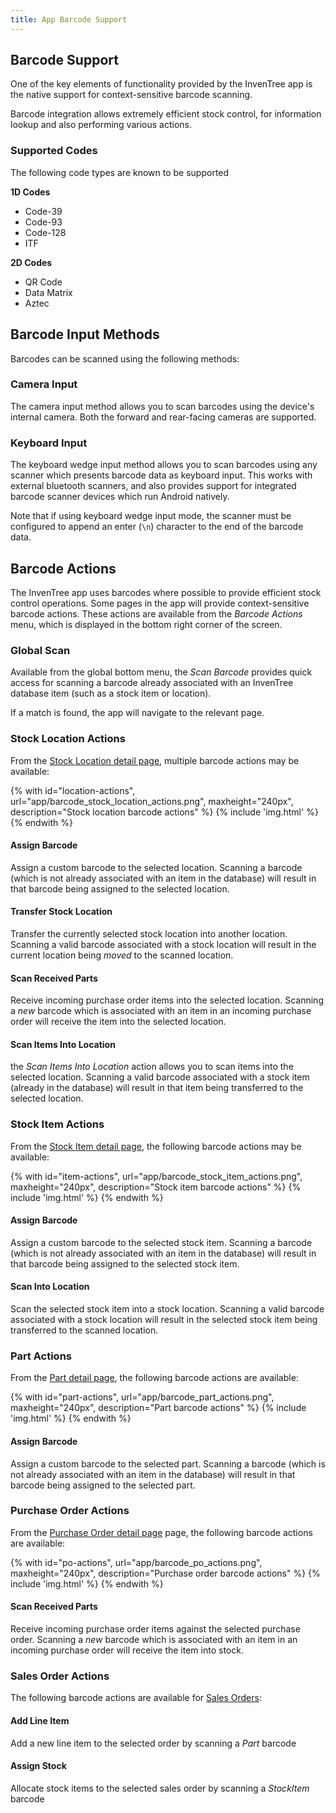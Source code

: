 ```yaml
---
title: App Barcode Support
---
```


## Barcode Support

One of the key elements of functionality provided by the InvenTree app is the native support for context-sensitive barcode scanning.

Barcode integration allows extremely efficient stock control, for information lookup and also performing various actions.

### Supported Codes

The following code types are known to be supported

**1D Codes**

- Code-39
- Code-93
- Code-128
- ITF

**2D Codes**

- QR Code
- Data Matrix
- Aztec

## Barcode Input Methods

Barcodes can be scanned using the following methods:

### Camera Input

The camera input method allows you to scan barcodes using the device's internal camera. Both the forward and rear-facing cameras are supported.

### Keyboard Input

The keyboard wedge input method allows you to scan barcodes using any scanner which presents barcode data as keyboard input. This works with external bluetooth scanners, and also provides support for integrated barcode scanner devices which run Android natively.

Note that if using keyboard wedge input mode, the scanner must be configured to append an enter (`\n`) character to the end of the barcode data.

## Barcode Actions

The InvenTree app uses barcodes where possible to provide efficient stock control operations. Some pages in the app will provide context-sensitive barcode actions. These actions are available from the *Barcode Actions* menu, which is displayed in the bottom right corner of the screen.

### Global Scan

Available from the global bottom menu, the *Scan Barcode* provides quick access for scanning a barcode already associated with an InvenTree database item (such as a stock item or location).

If a match is found, the app will navigate to the relevant page.

### Stock Location Actions

From the [Stock Location detail page](./stock.md#stock-location-view), multiple barcode actions may be available:

{% with id="location-actions", url="app/barcode_stock_location_actions.png", maxheight="240px", description="Stock location barcode actions" %}
{% include 'img.html' %}
{% endwith %}

#### Assign Barcode

Assign a custom barcode to the selected location. Scanning a barcode (which is not already associated with an item in the database) will result in that barcode being assigned to the selected location.

#### Transfer Stock Location

Transfer the currently selected stock location into another location. Scanning a valid barcode associated with a stock location will result in the current location being *moved* to the scanned location.

#### Scan Received Parts

Receive incoming purchase order items into the selected location. Scanning a *new* barcode which is associated with an item in an incoming purchase order will receive the item into the selected location.

#### Scan Items Into Location

the *Scan Items Into Location* action allows you to scan items into the selected location. Scanning a valid barcode associated with a stock item (already in the database) will result in that item being transferred to the selected location.

### Stock Item Actions

From the [Stock Item detail page](./stock.md#stock-item-detail-view), the following barcode actions may be available:

{% with id="item-actions", url="app/barcode_stock_item_actions.png", maxheight="240px", description="Stock item barcode actions" %}
{% include 'img.html' %}
{% endwith %}

#### Assign Barcode

Assign a custom barcode to the selected stock item. Scanning a barcode (which is not already associated with an item in the database) will result in that barcode being assigned to the selected stock item.

#### Scan Into Location

Scan the selected stock item into a stock location. Scanning a valid barcode associated with a stock location will result in the selected stock item being transferred to the scanned location.

### Part Actions

From the [Part detail page](./part.md#part-detail-view), the following barcode actions are available:

{% with id="part-actions", url="app/barcode_part_actions.png", maxheight="240px", description="Part barcode actions" %}
{% include 'img.html' %}
{% endwith %}

#### Assign Barcode

Assign a custom barcode to the selected part. Scanning a barcode (which is not already associated with an item in the database) will result in that barcode being assigned to the selected part.

### Purchase Order Actions

From the [Purchase Order detail page](./po.md#purchase-order-detail) page, the following barcode actions are available:

{% with id="po-actions", url="app/barcode_po_actions.png", maxheight="240px", description="Purchase order barcode actions" %}
{% include 'img.html' %}
{% endwith %}

#### Scan Received Parts

Receive incoming purchase order items against the selected purchase order. Scanning a *new* barcode which is associated with an item in an incoming purchase order will receive the item into stock.

### Sales Order Actions

The following barcode actions are available for [Sales Orders](./so.md):

#### Add Line Item

Add a new line item to the selected order by scanning a *Part* barcode

#### Assign Stock

Allocate stock items to the selected sales order by scanning a *StockItem* barcode
